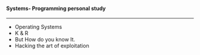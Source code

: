 #### Systems- Programming personal study
- --

- Operating Systems
- K & R
- But How do you know It.
- Hacking the art of exploitation